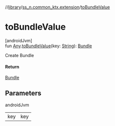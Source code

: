 //[library](../../index.md)/[ss_n.common_ktx.extension](index.md)/[toBundleValue](to-bundle-value.md)

# toBundleValue

[androidJvm]\
fun [Any](https://kotlinlang.org/api/latest/jvm/stdlib/kotlin/-any/index.html).[toBundleValue](to-bundle-value.md)(key: [String](https://kotlinlang.org/api/latest/jvm/stdlib/kotlin/-string/index.html)): [Bundle](https://developer.android.com/reference/kotlin/android/os/Bundle.html)

Create Bundle

#### Return

[Bundle](https://developer.android.com/reference/kotlin/android/os/Bundle.html)

## Parameters

androidJvm

| | |
|---|---|
| key | key |
